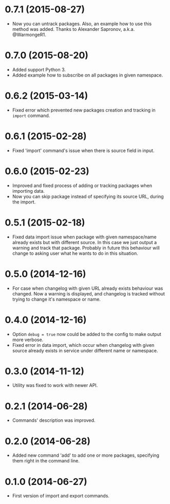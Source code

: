 0.7.1 (2015-08-27)
==================

* Now you can untrack packages.
Also, an example how to use this method was added.
Thanks to Alexander Sapronov, a.k.a. @WarmongeR1.

0.7.0 (2015-08-20)
==================

* Added support Python 3.
* Added example how to subscribe on all packages in given namespace.

0.6.2 (2015-03-14)
==================

* Fixed error which prevented new packages creation and tracking in `import` command.

0.6.1 (2015-02-28)
==================

* Fixed 'import' command's issue when there is
  source field in input.

0.6.0 (2015-02-23)
==================

* Improved and fixed process of adding or tracking
  packages when importing data.
* Now you can skip package instead of specifying
  its source URL, during the import.

0.5.1 (2015-02-18)
==================

* Fixed data import issue when package with given
  namespace/name already exists but with different
  source. In this case we just output a warning
  and track that package. Probably in future
  this behaviour will change to asking user
  what he wants to do in this situation.

0.5.0 (2014-12-16)
==================

* For case when changelog with given URL already exists
  behaviour was changed. Now a warning is displayed, and
  changelog is tracked without trying to change it's
  namespace or name.

0.4.0 (2014-12-16)
==================

* Option `debug = true` now could be added to the config to make output more verbose.
* Fixed error in data import, which occur when changelog with given source
  already exists in service under different name or namespace.

0.3.0 (2014-11-12)
==================

* Utility was fixed to work with newer API.

0.2.1 (2014-06-28)
==================

* Commands' description was improved.

0.2.0 (2014-06-28)
==================

* Added new command 'add' to add one or more packages, specifying them
  right in the command line.

0.1.0 (2014-06-27)
==================

* First version of import and export commands.
